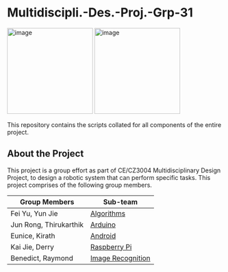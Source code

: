 # Multidiscipli.-Des.-Proj.-Grp-31

<img height="200" alt="image" src=https://user-images.githubusercontent.com/48685014/100954587-cd6b9380-354f-11eb-8c8e-9983fb3c7ae3.png> <img height="200" alt="image" src=https://user-images.githubusercontent.com/48685014/100954054-cbed9b80-354e-11eb-81ec-0b37e12c31e9.png>

This repository contains the scripts collated for all components of the entire project. 

## About the Project
This project is a group effort as part of CE/CZ3004 Multidisciplinary Design Project, to design a robotic system that can perform specific tasks. This project comprises of the following group members.

Group Members | Sub-team
--- | ---
Fei Yu, Yun Jie | [Algorithms](https://github.com/Teo-KJ/Multidisciplinary-Design-Project-Group-31/tree/main/Algorithms)
Jun Rong, Thirukarthik | [Arduino](https://github.com/Teo-KJ/Multidisciplinary-Design-Project-Group-31/tree/main/Arduino)
Eunice, Kirath | [Android](https://github.com/Teo-KJ/Multidisciplinary-Design-Project-Group-31/tree/main/Android)
Kai Jie, Derry | [Raspberry Pi](https://github.com/Teo-KJ/Multidisciplinary-Design-Project-Group-31/tree/main/Raspberry%20Pi)
Benedict, Raymond | [Image Recognition](https://github.com/Teo-KJ/Multidisciplinary-Design-Project-Group-31/tree/main/Image%20Recognition)
